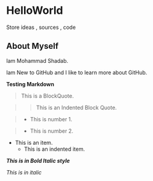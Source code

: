 # HelloWorld
Store ideas , sources , code

## About Myself

Iam Mohammad Shadab.  

Iam New to GitHub and I like to learn more about GitHub.

**Testing Markdown**

>This is a BlockQuote.

>>This is an Indented Block Quote.

> - This is number 1.

> - This is number 2.

- This is an item.
  - This is an indented item.
  
***This is in Bold Italic style***

*This is in italic*
